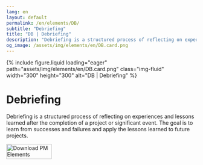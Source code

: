 ```yaml
---
lang: en
layout: default
permalink: /en/elements/DB/
subtitle: "Debriefing"
title: "DB | Debriefing"
description: "Debriefing is a structured process of reflecting on experiences and lessons learned after the completion of a project or significant event. The goal is to learn from successes and failures and apply the lessons learned to future projects."
og_image: /assets/img/elements/en/DB.card.png
---
```


{% include figure.liquid loading="eager" path="assets/img/elements/en/DB.card.png" class="img-fluid" width="300" height="300" alt="DB | Debriefing" %}

# Debriefing

Debriefing is a structured process of reflecting on experiences and lessons learned after the completion of a project or significant event. The goal is to learn from successes and failures and apply the lessons learned to future projects.

<a href="https://apps.apple.com/app/apple-store/id6738084498?pt=127441684&ct=website&mt=8">
  <img src="{{ "assets/img/en/appstore.png" | relative_url }}" width="120" height="40" alt="Download PM Elements">
</a>
